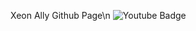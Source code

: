 Xeon Ally Github Page\n
![Youtube Badge](https://img.shields.io/badge/Youtube-ff0000?style=flat-square&logo=youtube&link=https://www.youtube.com/channel/UCQZQFhXLVazOPhjv6ka64JQ)
